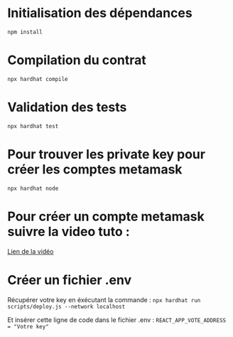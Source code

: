 # Initialisation des dépendances
`npm install`

# Compilation du contrat
`npx hardhat compile`

# Validation des tests
`npx hardhat test`

# Pour trouver les private key pour créer les comptes metamask
`npx hardhat node`

# Pour créer un compte metamask suivre la video tuto :
[Lien de la vidéo](https://youtu.be/N-ZF5cIJL14)

# Créer un fichier .env
Récupérer votre key en éxécutant la commande :
`npx hardhat run scripts/deploy.js --network localhost`

Et insérer cette ligne de code dans le fichier .env :
`REACT_APP_VOTE_ADDRESS = "Votre key"`
